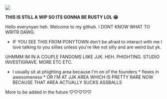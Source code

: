 ![](https://64.media.tumblr.com/633ea615c7cb941bab94333e750bbec8/ac3f2b1ca314b5c9-11/s1280x1920/7248b9196138b4839ce7a84b5fac76261513430f.gif
)

**THIS IS STILL A WIP SO ITS GONNA BE RUSTY LOL 😭** 

Hello everynyan heh. Welcome to my github. I DONT KNOW WHAT TO WRITR DAWG.

- IF YOU SEE THIS FROM PONYTOWN don't be afraid to interact with me I love talking to you sillies unless you're like not silly and are weird but yk.

UHMMM IM IN A COUPLE FANDOMS LIIKE JJK. HEH. PHIGHTING. STUDIO INVESTIGRAVE. MORE ETC ETC. 

- I usually sit at phighting area because I'm on of the founders * flexes in awesomeness * OR I’M AT JJK AREA WHICH IS PRETTY RARE NOW BECAUSE THAT AREA ACTUALLY SUCKS ASSBALLS

More to be added in the future ♡♡♡♡♡


<!--
**earthmatriix/earthmatriix** is a ✨ _special_ ✨ repository because its `README.md` (this file) appears on your GitHub profile.

Here are some ideas to get you started:

- 🔭 I’m currently working on ...
- 🌱 I’m currently learning ...
- 👯 I’m looking to collaborate on ...
- 🤔 I’m looking for help with ...
- 💬 Ask me about ...
- 📫 How to reach me: ...
- 😄 Pronouns: ...
- ⚡ Fun fact: ...
-->
